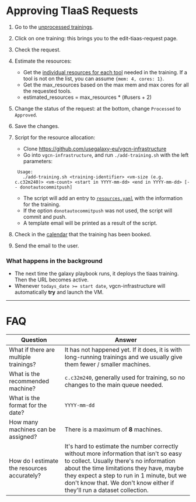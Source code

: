 # Approving TIaaS Requests

1. Go to the [unprocessed trainings](https://usegalaxy.eu/tiaas/admin/training/training/?processed__exact=UN).
2. Click on one training: this brings you to the edit-tiaas-request page.
3. Check the request.
4. Estimate the resources:
    - Get the [individual resources for each tool](https://github.com/usegalaxy-eu/infrastructure-playbook/blob/master/files/galaxy/dynamic_rules/usegalaxy/tool_destinations.yaml) needed in the training. If a tool is not on the list, you can assume `{mem: 4, cores: 1}`.
    - Get the max_resources based on the max mem and max cores for all the requested tools.
    - estimated_resources = max_resources * (#users + 2)
5. Change the status of the request: at the bottom, change `Processed` to `Approved`.
6. Save the changes.
7. Script for the resource allocation:
    - Clone https://github.com/usegalaxy-eu/vgcn-infrastructure
    - Go into `vgcn-infrastructure`, and run `./add-training.sh` with the left parameters:

   ```
    Usage:
      ./add-training.sh <training-identifier> <vm-size (e.g. c.c32m240)> <vm-count> <start in YYYY-mm-dd> <end in YYYY-mm-dd> [-- donotautocommitpush]
    ```    
    - The script will add an entry to [`resources.yaml`](https://github.com/usegalaxy-eu/vgcn-infrastructure/blob/master/resources.yaml) with the information for the training.
    - If the option `donotautocommitpush` was not used, the script will commit and push.
    - A template email will be printed as a result of the script.
    
8. Check in the [calendar](https://usegalaxy.eu/tiaas/calendar/) that the training has been booked.
9. Send the email to the user.

### What happens in the background

- The next time the galaxy playbook runs, it deploys the tiaas training. Then the URL becomes active.
- Whenever `todays_date >= start date`, vgcn-infrastructure will automatically **try** and launch the VM.

---

# FAQ

Question | Answer
--- | ---
What if there are multiple trainings? | It has not happened yet. If it does, it is with long-running trainings and we usually give them fewer / smaller machines.
What is the recommended machine? | `c.c32m240`, generally used for training, so no changes to the main queue needed.
What is the format for the date? | `YYYY-mm-dd`
How many machines can be assigned? | There is a maximum of __8__ machines.
How do I estimate the resources accurately? | It's hard to estimate the number correctly without more information that isn't so easy to collect. Usually there's no information about the time limitations they have, maybe they expect a step to run in 1 minute, but we don't know that. We don't know either if they'll run a dataset collection.
